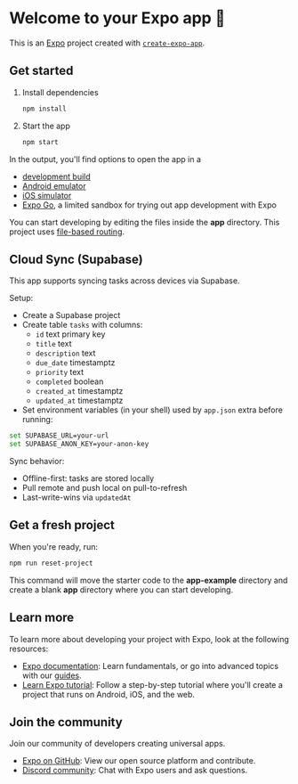 # Welcome to your Expo app 👋

This is an [Expo](https://expo.dev) project created with [`create-expo-app`](https://www.npmjs.com/package/create-expo-app).

## Get started

1. Install dependencies

   ```bash
   npm install
   ```

2. Start the app

   ```bash
   npm start
   ```

In the output, you'll find options to open the app in a

- [development build](https://docs.expo.dev/develop/development-builds/introduction/)
- [Android emulator](https://docs.expo.dev/workflow/android-studio-emulator/)
- [iOS simulator](https://docs.expo.dev/workflow/ios-simulator/)
- [Expo Go](https://expo.dev/go), a limited sandbox for trying out app development with Expo

You can start developing by editing the files inside the **app** directory. This project uses [file-based routing](https://docs.expo.dev/router/introduction).

## Cloud Sync (Supabase)

This app supports syncing tasks across devices via Supabase.

Setup:
- Create a Supabase project
- Create table `tasks` with columns:
  - `id` text primary key
  - `title` text
  - `description` text
  - `due_date` timestamptz
  - `priority` text
  - `completed` boolean
  - `created_at` timestamptz
  - `updated_at` timestamptz
- Set environment variables (in your shell) used by `app.json` extra before running:

```bash
set SUPABASE_URL=your-url
set SUPABASE_ANON_KEY=your-anon-key
```

Sync behavior:
- Offline-first: tasks are stored locally
- Pull remote and push local on pull-to-refresh
- Last-write-wins via `updatedAt`

## Get a fresh project

When you're ready, run:

```bash
npm run reset-project
```

This command will move the starter code to the **app-example** directory and create a blank **app** directory where you can start developing.

## Learn more

To learn more about developing your project with Expo, look at the following resources:

- [Expo documentation](https://docs.expo.dev/): Learn fundamentals, or go into advanced topics with our [guides](https://docs.expo.dev/guides).
- [Learn Expo tutorial](https://docs.expo.dev/tutorial/introduction/): Follow a step-by-step tutorial where you'll create a project that runs on Android, iOS, and the web.

## Join the community

Join our community of developers creating universal apps.

- [Expo on GitHub](https://github.com/expo/expo): View our open source platform and contribute.
- [Discord community](https://chat.expo.dev): Chat with Expo users and ask questions.
